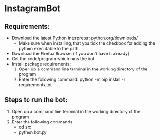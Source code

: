 # InstagramBot

## Requirements:
- Download the latest Python interpreter: python.org/downloads/
    - Make sure when installing, that you tick the checkbox for adding the python 
    executable to the path
- Download the Firefox Browser (if you don't have it already)
- Get the code/program which runs the bot
- Install package requirements:
    1. Open up a command line terminal in the working directory of the program
    2. Enter the following command: python -m pip install -r requirements.txt

## Steps to run the bot:
1. Open up a command line terminal in the working directory of the program
2. Enter the following commands:
    - cd src
    - python bot.py